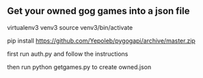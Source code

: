 ## Get your owned gog games into a json file

virtualenv3 venv3
source venv3/bin/activate

pip install https://github.com/Yepoleb/pygogapi/archive/master.zip

first run auth.py and follow the instructions

then run python getgames.py to create owned.json
